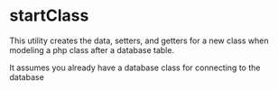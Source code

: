 # startClass
This utility creates the data, setters, and getters for a new class when modeling a php class after a database table.

It assumes you already have a database class for connecting to the database

